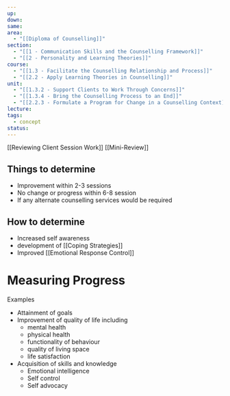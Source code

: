 ```yaml
---
up: 
down: 
same: 
area:
  - "[[Diploma of Counselling]]"
section:
  - "[[1 - Communication Skills and the Counselling Framework]]"
  - "[[2 - Personality and Learning Theories]]"
course:
  - "[[1.3 - Facilitate the Counselling Relationship and Process]]"
  - "[[2.2 - Apply Learning Theories in Counselling]]"
unit:
  - "[[1.3.2 - Support Clients to Work Through Concerns]]"
  - "[[1.3.4 - Bring the Counselling Process to an End]]"
  - "[[2.2.3 - Formulate a Program for Change in a Counselling Context]]"
lecture: 
tags:
  - concept
status:
---
```

[[Reviewing Client Session Work]]
[[Mini-Review]]


## Things to determine
- Improvement within 2-3 sessions
- No change or progress within 6-8 session
- If any alternate counselling services would be required

## How to determine
- Increased self awareness
- development of [[Coping Strategies]]
- Improved [[Emotional Response Control]]

# Measuring Progress
Examples
- Attainment of goals
- Improvement of quality of life including
	- mental health
	- physical health
	- functionality of behaviour
	- quality of living space
	- life satisfaction
- Acquisition of skills and knowledge
	- Emotional intelligence
	- Self control
	- Self advocacy
